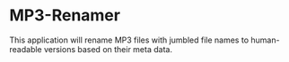MP3-Renamer
===========

This application will rename MP3 files with jumbled file names to human-readable versions based on their meta data.
